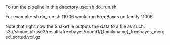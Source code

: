 To run the pipeline in this directory use:
sh do_run.sh <familyName>

For example:
sh do_run.sh 11006
would run FreeBayes on family 11006

Note that right now the Snakefile outputs the data to a file as such:
s3://simonsphase3/results/freebayes/round1/{familyname}_freebayes_merged_sorted.vcf.gz

